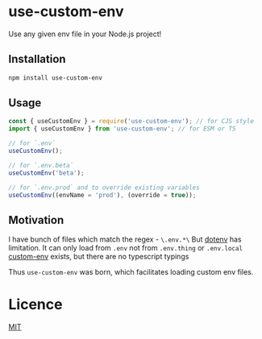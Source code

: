 # use-custom-env

Use any given env file in your Node.js project!

## Installation

```sh
npm install use-custom-env
```

## Usage

```js
const { useCustomEnv } = require('use-custom-env'); // for CJS style
import { useCustomEnv } from 'use-custom-env'; // for ESM or TS

// for `.env`
useCustomEnv();

// for `.env.beta`
useCustomEnv('beta');

// for `.env.prod` and to override existing variables
useCustomEnv((envName = 'prod'), (override = true));
```

## Motivation

I have bunch of files which match the regex - `\.env.*\`
But [dotenv](https://www.npmjs.com/package/dotenv) has limitation. It can only load from `.env` not from `.env.thing` or `.env.local`
[custom-env](https://www.npmjs.com/package/custom-env) exists, but there are no typescript typings

Thus `use-custom-env` was born, which facilitates loading custom env files.

# Licence

[MIT](./license)
